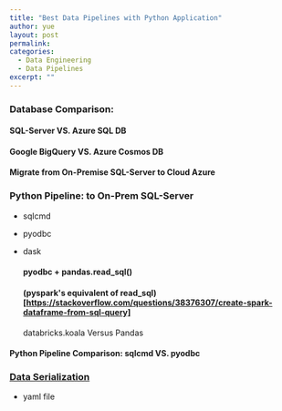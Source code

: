 ```yaml
---
title: "Best Data Pipelines with Python Application"
author: yue
layout: post
permalink:
categories:
  - Data Engineering
  - Data Pipelines
excerpt: ""
---
```


### Database Comparison: 

  #### SQL-Server VS. Azure SQL DB

#### Google BigQuery VS. Azure Cosmos DB

#### Migrate from On-Premise SQL-Server to Cloud Azure

### Python Pipeline: to On-Prem SQL-Server
- sqlcmd
- pyodbc 
- dask
  #### pyodbc + pandas.read_sql()
  
  #### (pyspark's equivalent of read_sql)[https://stackoverflow.com/questions/38376307/create-spark-dataframe-from-sql-query]
  databricks.koala Versus Pandas
  

#### Python Pipeline Comparison: sqlcmd VS. pyodbc

### [Data Serialization](https://martin-thoma.com/data-serialization/)

- yaml file
